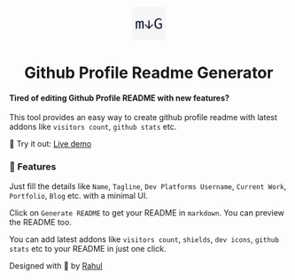 <p align="center">
  <a href="https://rahuldkjain.github.io/gh-profile-readme-generator">
    <img alt="Github Profile Readme Generator" src="./src/images/mdg.png" width="60" />
  </a>
</p>
<h1 align="center">
  Github Profile Readme Generator
</h1>


#### Tired of editing Github Profile README with new features?
This tool provides an easy way to create github profile readme with latest addons like `visitors count`, `github stats` etc. 

🚀 Try it out: [Live demo](https://rahuldkjain.github.io/gh-profile-readme-generator)

### 🧐 Features
Just fill the details like `Name`, `Tagline`, `Dev Platforms Username`, `Current Work`, `Portfolio`, `Blog` etc. with a minimal UI.

Click on `Generate README` to get your README in `markdown`.
You can preview the README too.

You can add latest addons like `visitors count`, `shields`, `dev icons`, `github stats` etc to your README in just one click.

Designed with 💫 by [Rahul](https://rahuldkjain.github.io)